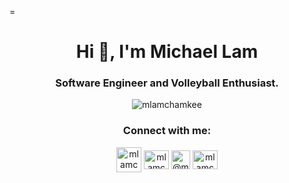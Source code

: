 =<h1 align="center">Hi 👋, I'm Michael Lam</h1>
<h3 align="center">Software Engineer and Volleyball Enthusiast.</h3>

<p align="center"> <img src="https://komarev.com/ghpvc/?username=mlamchamkee&label=Profile%20views&color=0e75b6&style=flat" alt="mlamchamkee" /> </p>

<h3 align="center">Connect with me:</h3>
<div align="center">

<a href="mailto:mlamchamkee@gmail.com" target="blank"><img align="center" src="https://img.icons8.com/fluency/512/apple-mail.png" alt="mlamchamkee" height="40" width="40" /></a>
<a href="https://linkedin.com/in/mlamchamkee" target="_blank"><img align="center" src="https://raw.githubusercontent.com/rahuldkjain/github-profile-readme-generator/master/src/images/icons/Social/linked-in-alt.svg" alt="mlamchamkee" height="30" width="40" /></a>
<a href="https://medium.com/@mlamchamkee" target="_blank"><img align="center" src="https://miro.medium.com/max/1400/1*psYl0y9DUzZWtHzFJLIvTw.png" alt="@mlamchamkee" height="30" width="30" /></a>
<a href="https://leetcode.com/mlamchamkee/" target="_blank"><img align="center" src="https://raw.githubusercontent.com/rahuldkjain/github-profile-readme-generator/master/src/images/icons/Social/leet-code.svg" alt="mlamchamkee" height="30" width="40" /></a>
</div>
